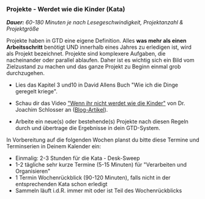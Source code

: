 ### Projekte - Werdet wie die Kinder (Kata)

_**Dauer:** 60-180 Minuten je nach Lesegeschwindigkeit, Projektanzahl & Projektgröße_

Projekte haben in GTD eine eigene Definition. Alles **was mehr als einen Arbeitsschritt** benötigt UND innerhalb eines Jahres zu erledigen ist, wird als Projekt bezeichnet. Projekte sind komplexere Aufgaben, die nacheinander oder parallel ablaufen. Daher ist es wichtig sich ein Bild vom Zielzustand zu machen und das ganze Projekt zu Beginn einmal grob durchzugehen.  

- Lies das Kapitel 3 und10 in David Allens Buch "Wie ich die Dinge geregelt kriege".

- Schau dir das Video ["Wenn ihr nicht werdet wie die Kinder"](https://youtu.be/qkDWzHJZtHs) von Dr. Joachim Schlosser an ([Blog-Artikel](https://www.schlosser.info/5-schritte-zu-natuerlicher-projektplanung-nach-gtd/)).

- Arbeite ein neue(s) oder bestehende(s) Projekte nach diesen Regeln durch und übertrage die Ergebnisse in dein GTD-System.


In Vorbereitung auf die folgenden Wochen planst du bitte diese Termine und Terminserien in Deinem Kalender ein: 

- Einmalig: 2-3 Stunden für die Kata - Desk-Sweep
- 1-2 tägliche sehr kurze Termine (5-15 Minuten) für "Verarbeiten und Organisieren"
- 1 Termin Wochenrückblick (90-120 Minuten), falls nicht in der entsprechenden Kata schon erledigt
- Sammeln läuft i.d.R. immer mit oder ist Teil des Wochenrückblicks
